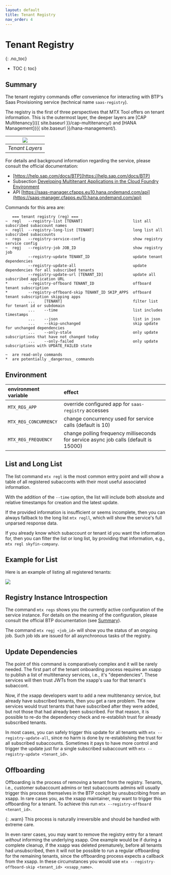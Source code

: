 ```yaml
---
layout: default
title: Tenant Registry
nav_order: 4
---
```


<!-- prettier-ignore-start -->
# Tenant Registry
{: .no_toc}
<!-- prettier-ignore-end -->

<!-- prettier-ignore -->
- TOC
{: toc}

## Summary

The tenant registry commands offer convenience for interacting with BTP's Saas Provisioning service (technical name
`saas-registry`).

The registry is the first of three perspectives that MTX Tool offers on tenant information. This is the
outermost layer, the deeper layers are [CAP Multitenancy]({{ site.baseurl }}/cap-multitenancy/) and
[HANA Management]({{ site.baseurl }}/hana-management/).

| ![](onboarding-offboarding-layers.drawio.png) |
| :-------------------------------------------: |
|                _Tenant Layers_                |

For details and background information regarding the service, please consult the official documentation:

- [https://help.sap.com/docs/BTP](https://help.sap.com/docs/BTP)
- Subsection [Developing Multitenant Applications in the Cloud Foundry Environment](https://help.sap.com/docs/BTP/65de2977205c403bbc107264b8eccf4b/5e8a2b74e4f2442b8257c850ed912f48.html)
- API [https://saas-manager.cfapps.eu10.hana.ondemand.com/api](https://saas-manager.cfapps.eu10.hana.ondemand.com/api)

Commands for this area are:

```
   === tenant registry (reg) ===
~  regl   --registry-list [TENANT]                      list all subscribed subaccount names
~  regll  --registry-long-list [TENANT]                 long list all subscribed subaccounts
~  regs   --registry-service-config                     show registry service config
~  regj   --registry-job JOB_ID                         show registry job
          --registry-update TENANT_ID                   update tenant dependencies
          --registry-update-all                         update dependencies for all subscribed tenants
          --registry-update-url [TENANT_ID]             update all subscribed application URL
*         --registry-offboard TENANT_ID                 offboard tenant subscription
*         --registry-offboard-skip TENANT_ID SKIP_APPS  offboard tenant subscription skipping apps
          ...    [TENANT]                               filter list for tenant id or subdomain
          ...    --time                                 list includes timestamps
          ...    --json                                 list in json
          ...    --skip-unchanged                       skip update for unchanged dependencies
          ...    --only-stale                           only update subscriptions that have not changed today
          ...    --only-failed                          only update subscriptions with UPDATE_FAILED state

~  are read-only commands
*  are potentially _dangerous_ commands
```

## Environment

| environment variable  | effect                                                                               |
| :-------------------- | :----------------------------------------------------------------------------------- |
| `MTX_REG_APP`         | override configured app for `saas-registry` accesses                                 |
| `MTX_REG_CONCURRENCY` | change concurrency used for service calls (default is 10)                            |
| `MTX_REG_FREQUENCY`   | change polling frequency milliseconds for service async job calls (default is 15000) |

## List and Long List

The list command `mtx regl` is the most common entry point and will show a table of all registered subacconts with
their most useful associated information.

With the addition of the `--time` option, the list will include both absolute and relative timestamps for creation
and the latest update.

If the provided information is insufficient or seems incomplete, then you can always fallback to the long list
`mtx regll`, which will show the service's full unparsed response data.

If you already know which subaccount or tenant id you want the information for, then you can filter the list or long
list, by providing that information, e.g., `mtx regl skyfin-company`.

## Example for List

Here is an example of listing all registered tenants:

![](tenant-registry-list.gif)

## Registry Instance Introspection

The command `mtx regs` shows you the currently active configuration of the service instance. For details on the
meaning of the configuration, please consult the official BTP documentation (see [Summary](#summary)).

The command `mtx regj <job_id>` will show you the status of an ongoing job. Such job ids are issued for all
asynchronous tasks of the registry.

## Update Dependencies

The point of this command is comparatively complex and it will be rarely needed. The first part of the tenant
onboarding process requires an xsapp to publish a list of multitenancy services, i.e., it's "dependencies". These
services will then trust JWTs from the xsapp's uaa for that tenant's subaccont.

Now, if the xsapp developers want to add a new multitenancy service, but already have subscribed tenants, then you get
a rare problem. The new services would trust tenants that have subscribed after they were added, but not those that had
already been subscribed. For that reason, it is possible to re-do the dependency check and re-establish trust for
already subscribed tenants.

In most cases, you can safely trigger this update for all tenants with `mtx --registry-update-all`,
since no harm is done by re-establishing the trust for all subscribed subaccounts. Sometimes it pays to have more
control and trigger the update just for a single subscribed subaccount with `mtx --registry-update <tenant_id>`.

## Offboarding

Offboarding is the process of removing a tenant from the registry. Tenants, i.e., customer subaccount admins or test
subaccounts admins will usually trigger this process themselves in the BTP cockpit by unsubscribing from an xsapp. In
rare cases you, as the xsapp maintainer, may want to trigger this offboarding for a tenant. To achieve this run
`mtx --registry-offboard <tenant_id>`.

{: .warn}
This process is naturally irreversible and should be handled with extreme care.

In even rarer cases, you may want to remove the registry entry for a tenant _without_ informing the underlying xsapp.
One example would be if during a complete cleanup, if the xsapp was deleted prematurely, before all tenants had
unsubscribed, then it will not be possible to run a regular offboarding for the remaining tenants, since the
offboarding process expects a callback from the xsapp. In these circumstances you would use
`mtx --registry-offboard-skip <tenant_id> <xsapp_name>`.
